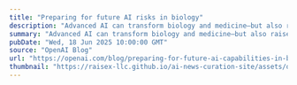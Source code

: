 ```yaml
---
title: "Preparing for future AI risks in biology"
description: "Advanced AI can transform biology and medicine—but also raises biosecurity risks. We’re proactively assessing capabilities and implementing safeguards to prevent misuse."
summary: "Advanced AI can transform biology and medicine—but also raises biosecurity risks. We’re proactively assessing capabilities and implementing safeguards to prevent misuse."
pubDate: "Wed, 18 Jun 2025 10:00:00 GMT"
source: "OpenAI Blog"
url: "https://openai.com/blog/preparing-for-future-ai-capabilities-in-biology"
thumbnail: "https://raisex-llc.github.io/ai-news-curation-site/assets/openai_logo.png"
---
```


